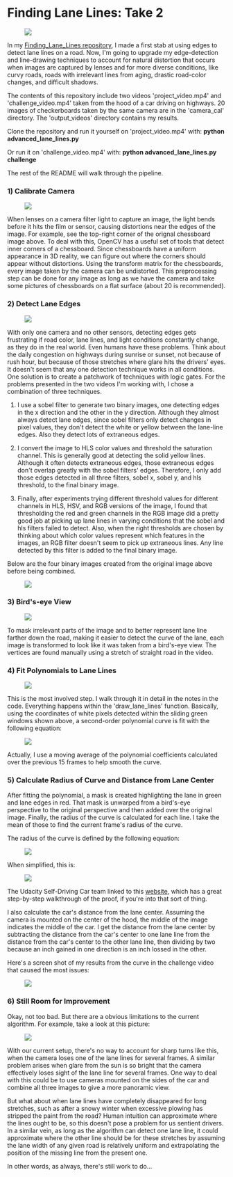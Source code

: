 # Finding Lane Lines: Take 2
<figure>
  <img src="readme_images/example1.png"/>
</figure>
 <p></p> 

In my [Finding_Lane_Lines repository](https://github.com/sathomas2/Finding_Lane_Lines/), I made a first stab at using edges to detect lane lines on a road. Now, I'm going to upgrade my edge-detection and line-drawing techniques to account for natural distortion that occurs when images are captured by lenses and for more diverse conditions, like curvy roads, roads with irrelevant lines from aging, drastic road-color changes, and difficult shadows. 

The contents of this repository include two videos 'project_video.mp4' and 'challenge_video.mp4' taken from the hood of a car driving on highways. 20 images of checkerboards taken by the same camera are in the 'camera_cal' directory. The 'output_videos' directory contains my results. 

Clone the repository and run it yourself on 'project_video.mp4' with: **python advanced_lane_lines.py**

Or run it on 'challenge_video.mp4' with: **python advanced_lane_lines.py challenge**

The rest of the README will walk through the pipeline.

### 1) Calibrate Camera
<figure>
 <img src="readme_images/example2.png"/>
</figure>
 <p></p>
 
When lenses on a camera filter light to capture an image, the light bends before it hits the film or sensor, causing distortions near the edges of the image. For example, see the top-right corner of the orignal chessboard image above. To deal with this, OpenCV has a useful set of tools that detect inner corners of a chessboard. Since chessboards have a uniform appearance in 3D reality, we can figure out where the corners should appear without distortions. Using the transform matrix for the chessboards, every image taken by the camera can be undistorted. This preprocessing step can be done for any image as long as we have the camera and take some pictures of chessboards on a flat surface (about 20 is recommended).

### 2) Detect Lane Edges
<figure>
 <img src="readme_images/example3.png"/>
</figure>
 <p></p>
With only one camera and no other sensors, detecting edges gets frustrating if road color, lane lines, and light conditions constantly change, as they do in the real world. Even humans have these problems. Think about the daily congestion on highways during sunrise or sunset, not because of rush hour, but because of those stretches where glare hits the drivers' eyes. It doesn't seem that any one detection technique works in all conditions. One solution is to create a patchwork of techniques with logic gates. For the problems presented in the two videos I'm working with, I chose a combination of three techniques.

1) I use a sobel filter to generate two binary images, one detecting edges in the x direction and the other in the y direction. Although they almost always detect lane edges, since sobel filters only detect changes in pixel values, they don't detect the white or yellow between the lane-line edges. Also they detect lots of extraneous edges.

2) I convert the image to HLS color values and threshold the saturation channel. This is generally good at detecting the solid yellow lines. Although it often detects extraneous edges, those extraneous edges don't overlap greatly with the sobel filters' edges. Therefore, I only add those edges detected in all three filters, sobel x, sobel y, and hls threshold, to the final binary image.

3) Finally, after experiments trying different threshold values for different channels in HLS, HSV, and RGB versions of the image, I found that thresholding the red and green channels in the RGB image did a pretty good job at picking up lane lines in varying conditions that the sobel and hls filters failed to detect. Also, when the right thresholds are chosen by thinking about which color values represent which features in the images, an RGB filter doesn't seem to pick up extraneous lines. Any line detected by this filter is added to the final binary image.

Below are the four binary images created from the original image above before being combined.
<figure>
 <img src="readme_images/example4.png"/>
</figure>
 <p></p>
 
 ### 3) Bird's-eye View
 <figure>
 <img src="readme_images/example5.png"/>
</figure>
 <p></p>
To mask irrelevant parts of the image and to better represent lane line farther down the road, making it easier to detect the curve of the lane, each image is transformed to look like it was taken from a bird's-eye view. The vertices are found manually using a stretch of straight road in the video.

### 4) Fit Polynomials to Lane Lines
 <figure>
 <img src="readme_images/example6.png"/>
</figure>
 <p></p>
This is the most involved step. I walk through it in detail in the notes in the code. Everything happens within the 'draw_lane_lines' function. Basically, using the coordinates of white pixels detected within the sliding green windows shown above, a second-order polynomial curve is fit with the following equation:
 <figure>
 <img src="readme_images/example10.png"/>
</figure>
 <p></p>
Actually, I use a moving average of the polynomial coefficients calculated over the previous 15 frames to help smooth the curve.

 ### 5) Calculate Radius of Curve and Distance from Lane Center
After fitting the polynomial, a mask is created highlighting the lane in green and lane edges in red. That mask is unwarped from a bird's-eye perspective to the original perspective and then added over the original image. Finally, the radius of the curve is calculated for each line. I take the mean of those to find the current frame's radius of the curve. 

The radius of the curve is defined by the following equation:
<figure>
 <img src="readme_images/example9.png"/>
</figure>
 <p></p>
 
 When simplified, this is:
 <figure>
 <img src="readme_images/example8.png"/>
</figure>
 <p></p>
 
The Udacity Self-Driving Car team linked to this [website](https://www.intmath.com/applications-differentiation/8-radius-curvature.php), which has a great step-by-step walkthrough of the proof, if you're into that sort of thing.
 
I also calculate the car's distance from the lane center. Assuming the camera is mounted on the center of the hood, the middle of the image indicates the middle of the car. I get the distance from the lane center by subtracting the distance from the car's center to one lane line from the distance from the car's center to the other lane line, then dividing by two because an inch gained in one direction is an inch lossed in the other.

Here's a screen shot of my results from the curve in the challenge video that caused the most issues:
 <figure>
 <img src="readme_images/example7.png"/>
</figure>
 <p></p>

### 6) Still Room for Improvement
Okay, not too bad. But there are a obvious limitations to the current algorithm. For example, take a look at this picture:
 <figure>
 <img src="readme_images/example11.png"/>
</figure>
 <p></p>
With our current setup, there's no way to account for sharp turns like this, when the camera loses one of the lane lines for several frames. A similar problem arises when glare from the sun is so bright that the camera effectively loses sight of the lane line for several frames. One way to deal with this could be to use cameras mounted on the sides of the car and combine all three images to give a more panoramic view. 

But what about when lane lines have completely disappeared for long stretches, such as after a snowy winter when excessive plowing has stripped the paint from the road? Human intuition can approximate where the lines ought to be, so this doesn't pose a problem for us sentient drivers. In a similar vein, as long as the algorithm can detect one lane line, it could approximate where the other line should be for these stretches by assuming the lane width of any given road is relatively uniform and extrapolating the position of the missing line from the present one.

In other words, as always, there's still work to do...


